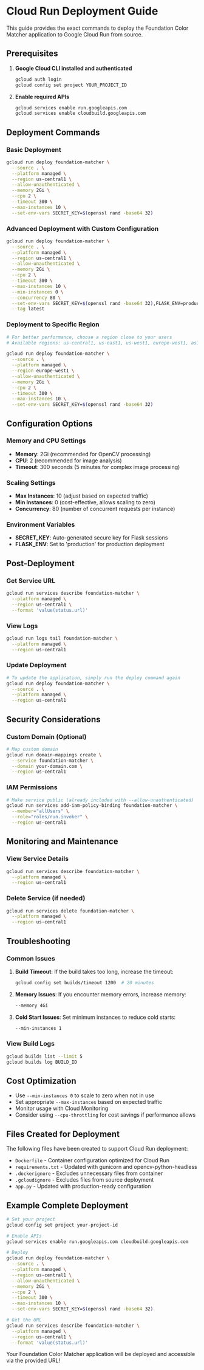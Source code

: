 # Cloud Run Deployment Guide

This guide provides the exact commands to deploy the Foundation Color Matcher application to Google Cloud Run from source.

## Prerequisites

1. **Google Cloud CLI installed and authenticated**
   ```bash
   gcloud auth login
   gcloud config set project YOUR_PROJECT_ID
   ```

2. **Enable required APIs**
   ```bash
   gcloud services enable run.googleapis.com
   gcloud services enable cloudbuild.googleapis.com
   ```

## Deployment Commands

### Basic Deployment
```bash
gcloud run deploy foundation-matcher \
  --source . \
  --platform managed \
  --region us-central1 \
  --allow-unauthenticated \
  --memory 2Gi \
  --cpu 2 \
  --timeout 300 \
  --max-instances 10 \
  --set-env-vars SECRET_KEY=$(openssl rand -base64 32)
```

### Advanced Deployment with Custom Configuration
```bash
gcloud run deploy foundation-matcher \
  --source . \
  --platform managed \
  --region us-central1 \
  --allow-unauthenticated \
  --memory 2Gi \
  --cpu 2 \
  --timeout 300 \
  --max-instances 10 \
  --min-instances 0 \
  --concurrency 80 \
  --set-env-vars SECRET_KEY=$(openssl rand -base64 32),FLASK_ENV=production \
  --tag latest
```

### Deployment to Specific Region
```bash
# For better performance, choose a region close to your users
# Available regions: us-central1, us-east1, us-west1, europe-west1, asia-east1, etc.

gcloud run deploy foundation-matcher \
  --source . \
  --platform managed \
  --region europe-west1 \
  --allow-unauthenticated \
  --memory 2Gi \
  --cpu 2 \
  --timeout 300 \
  --max-instances 10 \
  --set-env-vars SECRET_KEY=$(openssl rand -base64 32)
```

## Configuration Options

### Memory and CPU Settings
- **Memory**: 2Gi (recommended for OpenCV processing)
- **CPU**: 2 (recommended for image analysis)
- **Timeout**: 300 seconds (5 minutes for complex image processing)

### Scaling Settings
- **Max Instances**: 10 (adjust based on expected traffic)
- **Min Instances**: 0 (cost-effective, allows scaling to zero)
- **Concurrency**: 80 (number of concurrent requests per instance)

### Environment Variables
- **SECRET_KEY**: Auto-generated secure key for Flask sessions
- **FLASK_ENV**: Set to 'production' for production deployment

## Post-Deployment

### Get Service URL
```bash
gcloud run services describe foundation-matcher \
  --platform managed \
  --region us-central1 \
  --format 'value(status.url)'
```

### View Logs
```bash
gcloud run logs tail foundation-matcher \
  --platform managed \
  --region us-central1
```

### Update Deployment
```bash
# To update the application, simply run the deploy command again
gcloud run deploy foundation-matcher \
  --source . \
  --platform managed \
  --region us-central1
```

## Security Considerations

### Custom Domain (Optional)
```bash
# Map custom domain
gcloud run domain-mappings create \
  --service foundation-matcher \
  --domain your-domain.com \
  --region us-central1
```

### IAM Permissions
```bash
# Make service public (already included with --allow-unauthenticated)
gcloud run services add-iam-policy-binding foundation-matcher \
  --member="allUsers" \
  --role="roles/run.invoker" \
  --region us-central1
```

## Monitoring and Maintenance

### View Service Details
```bash
gcloud run services describe foundation-matcher \
  --platform managed \
  --region us-central1
```

### Delete Service (if needed)
```bash
gcloud run services delete foundation-matcher \
  --platform managed \
  --region us-central1
```

## Troubleshooting

### Common Issues

1. **Build Timeout**: If the build takes too long, increase the timeout:
   ```bash
   gcloud config set builds/timeout 1200  # 20 minutes
   ```

2. **Memory Issues**: If you encounter memory errors, increase memory:
   ```bash
   --memory 4Gi
   ```

3. **Cold Start Issues**: Set minimum instances to reduce cold starts:
   ```bash
   --min-instances 1
   ```

### View Build Logs
```bash
gcloud builds list --limit 5
gcloud builds log BUILD_ID
```

## Cost Optimization

- Use `--min-instances 0` to scale to zero when not in use
- Set appropriate `--max-instances` based on expected traffic
- Monitor usage with Cloud Monitoring
- Consider using `--cpu-throttling` for cost savings if performance allows

## Files Created for Deployment

The following files have been created to support Cloud Run deployment:

- `Dockerfile` - Container configuration optimized for Cloud Run
- `requirements.txt` - Updated with gunicorn and opencv-python-headless
- `.dockerignore` - Excludes unnecessary files from container
- `.gcloudignore` - Excludes files from source deployment
- `app.py` - Updated with production-ready configuration

## Example Complete Deployment

```bash
# Set your project
gcloud config set project your-project-id

# Enable APIs
gcloud services enable run.googleapis.com cloudbuild.googleapis.com

# Deploy
gcloud run deploy foundation-matcher \
  --source . \
  --platform managed \
  --region us-central1 \
  --allow-unauthenticated \
  --memory 2Gi \
  --cpu 2 \
  --timeout 300 \
  --max-instances 10 \
  --set-env-vars SECRET_KEY=$(openssl rand -base64 32)

# Get the URL
gcloud run services describe foundation-matcher \
  --platform managed \
  --region us-central1 \
  --format 'value(status.url)'
```

Your Foundation Color Matcher application will be deployed and accessible via the provided URL!
